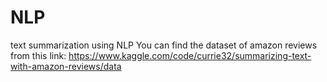 # NLP
text summarization using NLP
You can find the dataset of amazon reviews from this link: https://www.kaggle.com/code/currie32/summarizing-text-with-amazon-reviews/data
